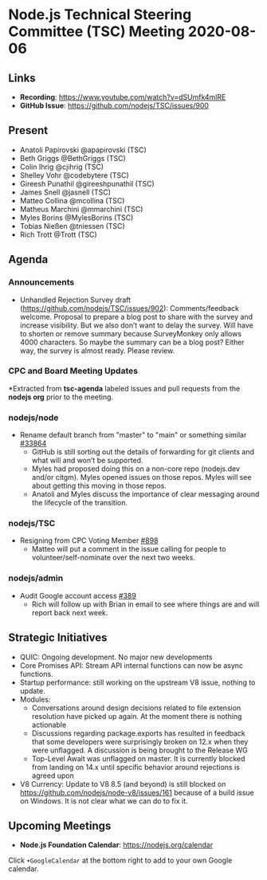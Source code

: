 # Node.js Technical Steering Committee (TSC) Meeting 2020-08-06

## Links

* **Recording**: https://www.youtube.com/watch?v=dSUmfk4mlRE
* **GitHub Issue**: https://github.com/nodejs/TSC/issues/900

## Present

* Anatoli Papirovski @apapirovski (TSC)
* Beth Griggs @BethGriggs (TSC)
* Colin Ihrig @cjihrig (TSC)
* Shelley Vohr @codebytere (TSC)
* Gireesh Punathil @gireeshpunathil (TSC)
* James Snell @jasnell (TSC)
* Matteo Collina @mcollina (TSC)
* Matheus Marchini @mmarchini (TSC)
* Myles Borins @MylesBorins (TSC)
* Tobias Nießen @tniessen (TSC)
* Rich Trott @Trott (TSC)


## Agenda

### Announcements

* Unhandled Rejection Survey draft (https://github.com/nodejs/TSC/issues/902): Comments/feedback welcome. Proposal to prepare a blog post to share with the survey and increase visibility. But we also don’t want to delay the survey. Will have to shorten or remove summary because SurveyMonkey only allows 4000 characters. So maybe the summary can be a blog post? Either way, the survey is almost ready. Please review.



### CPC and Board Meeting Updates
 
*Extracted from **tsc-agenda** labeled issues and pull requests from the **nodejs org** prior to the meeting.

### nodejs/node

* Rename default branch from "master" to "main" or something similar [#33864](https://github.com/nodejs/node/issues/33864)
  * GitHub is still sorting out the details of forwarding for git clients and what will and won’t be supported.
  * Myles had proposed doing this on a non-core repo (nodejs.dev and/or citgm). Myles opened issues on those repos. Myles will see about getting this moving in those repos.
  * Anatoli and Myles discuss the importance of clear messaging around the lifecycle of the transition.


### nodejs/TSC

* Resigning from CPC Voting Member [#898](https://github.com/nodejs/TSC/issues/898)
  * Matteo will put a comment in the issue calling for people to volunteer/self-nominate over the next two weeks. 

### nodejs/admin

* Audit Google account access [#389](https://github.com/nodejs/admin/issues/389)
  * Rich will follow up with Brian in email to see where things are and will report back next week.

## Strategic Initiatives

* QUIC: Ongoing development. No major new developments
* Core Promises API: Stream API internal functions can now be async functions.
* Startup performance: still working on the upstream V8 issue, nothing to update.
* Modules: 
  * Conversations around design decisions related to file extension resolution have picked up again. At the moment there is nothing actionable
  * Discussions regarding package.exports has resulted in feedback that some developers were surprisingly broken on 12.x when they were unflagged. A discussion is being brought to the Release WG
  * Top-Level Await was unflagged on master. It is currently blocked from landing on 14.x until specific behavior around rejections is agreed upon
* V8 Currency: Update to V8 8.5 (and beyond) is still blocked on https://github.com/nodejs/node-v8/issues/161 because of a build issue on Windows. It is not clear what we can do to fix it.

## Upcoming Meetings

* **Node.js Foundation Calendar**: https://nodejs.org/calendar

Click `+GoogleCalendar` at the bottom right to add to your own Google calendar.
